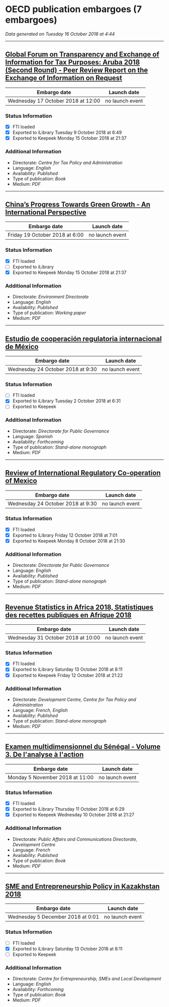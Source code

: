 # OECD publication embargoes (7 embargoes)

*Data generated on Tuesday 16 October 2018 at 4:44*

------

## [Global Forum on Transparency and Exchange of Information for Tax Purposes: Aruba 2018 (Second Round) - Peer Review Report on the Exchange of Information on Request](https://doi.org/10.1787/9789264306042-en)

Embargo date | Launch date
-------------|------------
Wednesday 17 October 2018 at 12:00 | no launch event

### Status Information
- [x] FTI loaded 
- [x] Exported to iLibrary Tuesday 9 October 2018 at 6:49
- [x] Exported to Keepeek Monday 15 October 2018 at 21:37

### Additional Information

* Directorate: *Centre for Tax Policy and Administration*
* Language: *English*
* Availability: *Published*
* Type of publication: *Book*
* Medium: *PDF*

------

## [China’s Progress Towards Green Growth - An International Perspective](https://doi.org/10.1787/76401a8c-en)

Embargo date | Launch date
-------------|------------
Friday 19 October 2018 at 6:00 | no launch event

### Status Information
- [x] FTI loaded 
- [ ] Exported to iLibrary
- [x] Exported to Keepeek Monday 15 October 2018 at 21:37

### Additional Information

* Directorate: *Environment Directorate*
* Language: *English*
* Availability: *Published*
* Type of publication: *Working paper*
* Medium: *PDF*

------

## [Estudio de cooperación regulatoria internacional de México](https://doi.org/10.1787/9789264305762-es)

Embargo date | Launch date
-------------|------------
Wednesday 24 October 2018 at 9:30 | no launch event

### Status Information
- [ ] FTI loaded
- [x] Exported to iLibrary Tuesday 2 October 2018 at 6:31
- [ ] Exported to Keepeek

### Additional Information

* Directorate: *Directorate for Public Governance*
* Language: *Spanish*
* Availability: *Forthcoming*
* Type of publication: *Stand-alone monograph*
* Medium: *PDF*

------

## [Review of International Regulatory Co-operation of Mexico](https://doi.org/10.1787/9789264305748-en)

Embargo date | Launch date
-------------|------------
Wednesday 24 October 2018 at 9:30 | no launch event

### Status Information
- [x] FTI loaded 
- [x] Exported to iLibrary Friday 12 October 2018 at 7:01
- [x] Exported to Keepeek Monday 8 October 2018 at 21:30

### Additional Information

* Directorate: *Directorate for Public Governance*
* Language: *English*
* Availability: *Published*
* Type of publication: *Stand-alone monograph*
* Medium: *PDF*

------

## [Revenue Statistics in Africa 2018, Statistiques des recettes publiques en Afrique 2018](https://doi.org/10.1787/9789264305885-en-fr)

Embargo date | Launch date
-------------|------------
Wednesday 31 October 2018 at 10:00 | no launch event

### Status Information
- [x] FTI loaded 
- [x] Exported to iLibrary Saturday 13 October 2018 at 8:11
- [x] Exported to Keepeek Friday 12 October 2018 at 21:22

### Additional Information

* Directorate: *Development Centre, Centre for Tax Policy and Administration*
* Language: *French, English*
* Availability: *Published*
* Type of publication: *Stand-alone monograph*
* Medium: *PDF*

------

## [Examen multidimensionnel du Sénégal - Volume 3. De l'analyse à l'action](https://doi.org/10.1787/9789264300347-fr)

Embargo date | Launch date
-------------|------------
Monday 5 November 2018 at 11:00 | no launch event

### Status Information
- [x] FTI loaded 
- [x] Exported to iLibrary Thursday 11 October 2018 at 6:29
- [x] Exported to Keepeek Wednesday 10 October 2018 at 21:27

### Additional Information

* Directorate: *Public Affairs and Communications Directorate, Development Centre*
* Language: *French*
* Availability: *Published*
* Type of publication: *Book*
* Medium: *PDF*

------

## [SME and Entrepreneurship Policy in Kazakhstan 2018](https://doi.org/10.1787/9789264301450-en)

Embargo date | Launch date
-------------|------------
Wednesday 5 December 2018 at 0:01 | no launch event

### Status Information
- [ ] FTI loaded
- [x] Exported to iLibrary Saturday 13 October 2018 at 8:11
- [ ] Exported to Keepeek

### Additional Information

* Directorate: *Centre for Entrepreneurship, SMEs and Local Development*
* Language: *English*
* Availability: *Forthcoming*
* Type of publication: *Book*
* Medium: *PDF*